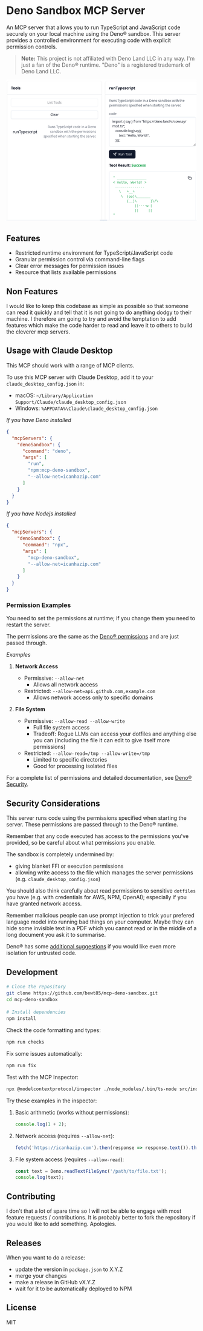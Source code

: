 # Deno Sandbox MCP Server

An MCP server that allows you to run TypeScript and JavaScript code securely on your local machine using the Deno® sandbox. This server provides a controlled environment for executing code with explicit permission controls.

> **Note:** This project is not affiliated with Deno Land LLC in any way. I'm just a fan of the Deno® runtime. "Deno" is a registered trademark of Deno Land LLC.

![Screenshot of a cowsay cow saying hello](./docs/cowsay.png)

## Features

- Restricted runtime environment for TypeScript/JavaScript code
- Granular permission control via command-line flags
- Clear error messages for permission issues
- Resource that lists available permissions

## Non Features

I would like to keep this codebase as simple as possible so that someone can read it quickly and tell that it is not going to do anything dodgy to their machine.  I therefore am going to try and avoid the temptation to add features which make the code harder to read and leave it to others to build the cleverer mcp servers.

## Usage with Claude Desktop

This MCP should work with a range of MCP clients.

To use this MCP server with Claude Desktop, add it to your `claude_desktop_config.json` in:

* macOS: `~/Library/Application Support/Claude/claude_desktop_config.json`
* Windows: `%APPDATA%\Claude\claude_desktop_config.json`


*If you have Deno installed*
```json
{
  "mcpServers": {
    "denoSandbox": {
      "command": "deno",
      "args": [
        "run",
        "npm:mcp-deno-sandbox",
        "--allow-net=icanhazip.com"
      ]
    }
  }
}
```

*If you have Nodejs installed*
```json
{
  "mcpServers": {
    "denoSandbox": {
      "command": "npx",
      "args": [
        "mcp-deno-sandbox",
        "--allow-net=icanhazip.com"
      ]
    }
  }
}
```

### Permission Examples

You need to set the permissions at runtime; if you change them you need to restart the server.

The permissions are the same as the [Deno® permissions](https://docs.deno.com/runtime/fundamentals/security/) and are just passed through.

*Examples*

1. **Network Access**
   - Permissive: `--allow-net`
     - Allows all network access
   - Restricted: `--allow-net=api.github.com,example.com`
     - Allows network access only to specific domains

2. **File System**
   - Permissive: `--allow-read --allow-write`
     - Full file system access
     - Tradeoff: Rogue LLMs can access your dotfiles and anything else you can (including the file it can edit to give itself more permissions)
   - Restricted: `--allow-read=/tmp --allow-write=/tmp`
     - Limited to specific directories
     - Good for processing isolated files

For a complete list of permissions and detailed documentation, see [Deno® Security](https://docs.deno.com/runtime/fundamentals/security/).

## Security Considerations

This server runs code using the permissions specified when starting the server. These permissions are passed through to the Deno® runtime.

Remember that any code executed has access to the permissions you've provided, so be careful about what permissions you enable.  

The sandbox is completely undermined by:
* giving blanket FFI or execution permissions
* allowing write access to the file which manages the server permissions (e.g. `claude_desktop_config.json`)

You should also think carefully about read permissions to sensitive `dotfiles` you have (e.g. with credentials for AWS, NPM, OpenAI); especially if you have granted network access.

Remember malicious people can use prompt injection to trick your prefered language model into running bad things on your computer.  Maybe they can hide some invisible text in a PDF which you cannot read or in the middle of a long document you ask it to summarise.

Deno® has some [additional suggestions](https://docs.deno.com/runtime/fundamentals/security/#executing-untrusted-code) if you would like even more isolation for untrusted code.

## Development

```bash
# Clone the repository
git clone https://github.com/bewt85/mcp-deno-sandbox.git
cd mcp-deno-sandbox

# Install dependencies
npm install
```

Check the code formatting and types:

```bash
npm run checks
```

Fix some issues automatically:

```bash
npm run fix
```

Test with the MCP Inspector:

```bash
npx @modelcontextprotocol/inspector ./node_modules/.bin/ts-node src/index.ts
```

Try these examples in the inspector:

1. Basic arithmetic (works without permissions):
   ```typescript
   console.log(1 + 2);
   ```

2. Network access (requires `--allow-net`):
   ```typescript
   fetch('https://icanhazip.com').then(response => response.text()).then(ip => console.log(`Your IP is: ${ip.trim()}`));
   ```

3. File system access (requires `--allow-read`):
   ```typescript
   const text = Deno.readTextFileSync('/path/to/file.txt');
   console.log(text);
   ```

## Contributing

I don't that a lot of spare time so I will not be able to engage with most feature requests / contributions.  It is probably better to fork the repository if you would like to add something. Apologies. 

## Releases

When you want to do a release:
* update the version in `package.json` to X.Y.Z
* merge your changes
* make a release in GitHub vX.Y.Z
* wait for it to be automatically deployed to NPM


## License

MIT
